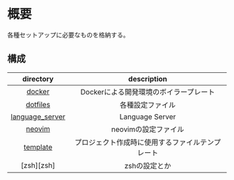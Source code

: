 # 概要

各種セットアップに必要なものを格納する。

## 構成

|             directory              |                    description                   |
|:----------------------------------:|:------------------------------------------------:|
| [docker][docker] | Dockerによる開発環境のボイラープレート |
| [dotfiles][dotfiles] | 各種設定ファイル |
| [language_server][language_server] | Language Server |
| [neovim][neovim] | neovimの設定ファイル |
| [template][template] | プロジェクト作成時に使用するファイルテンプレート |
| [zsh][zsh] | zshの設定とか |

[docker]:https://github.com/tom0418/Setup/tree/main/docker
[dotfiles]:https://github.com/tom0418/Setup/tree/main/dotfiles
[language_server]:https://github.com/tom0418/Setup/tree/main/language_server
[neovim]:https://github.com/tom0418/Setup/tree/main/neovim
[template]:https://github.com/tom0418/Setup/tree/main/template
